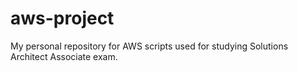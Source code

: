 # aws-project
My personal repository for AWS scripts used for studying Solutions Architect Associate exam.
